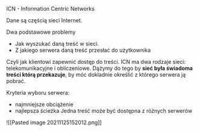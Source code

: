 ICN - Information Centric Networks

Dane są częścią sieci Internet.

Dwa podstawowe problemy
- Jak wyszukać daną treść w sieci.
- Z jakiego serwera daną treść przesłać do użytkownika

Czyli jak klientowi zapewnić dostęp do treści. ICN ma dwa rodzaje sieci: telekomunikacyjne i obliczeniowe. Dążymy do tego by **sieć była świadoma treści którą przekazuje**, by móc dokladnie określić z którego serwera ją pobrać.

Kryteria wyboru serwera:
- najmniejsze obciążenie
- najlepsza ścieżka
Jedna treść może być dostępna z różnych serwerów

![[Pasted image 20211125152012.png]]